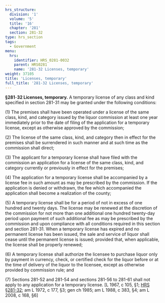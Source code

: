 ```yaml
---
hrs_structure:
  division: '1'
  volume: '5'
  title: '16'
  chapter: '281'
  section: 281-32
type: hrs_section
tags:
  - Government
menu:
  hrs:
    identifier: HRS_0281-0032
    parent: HRS0281
    name: '281-32 Licenses, temporary'
weight: 37105
title: 'Licenses, temporary'
full_title: '281-32 Licenses, temporary'
---
```

**§281**-**32 Licenses, temporary.** A temporary license of any class and kind specified in section 281-31 may be granted under the following conditions:

(1) The premises shall have been operated under a license of the same class, kind, and category issued by the liquor commission at least one year immediately prior to the date of filing of the application for a temporary license, except as otherwise approved by the commission;

(2) The license of the same class, kind, and category then in effect for the premises shall be surrendered in such manner and at such time as the commission shall direct;

(3) The applicant for a temporary license shall have filed with the commission an application for a license of the same class, kind, and category currently or previously in effect for the premises;

(4) The application for a temporary license shall be accompanied by a license fee in such amount as may be prescribed by the commission. If the application is denied or withdrawn, the fee which accompanied the application shall become a realization of the county;

(5) A temporary license shall be for a period of not in excess of one hundred and twenty days. The license may be renewed at the discretion of the commission for not more than one additional one hundred twenty-day period upon payment of such additional fee as may be prescribed by the commission and upon compliance with all conditions required in this section and section 281-31\. When a temporary license has expired and no permanent license has been issued, the sale and service of liquor shall cease until the permanent license is issued; provided that, when applicable, the license shall be properly renewed;

(6) A temporary license shall authorize the licensee to purchase liquor only by payment in currency, check, or certified check for the liquor before or at the time of delivery of the liquor to the licensee, except as otherwise provided by commission rule; and

(7) Sections 281-52 and 281-54 and sections 281-56 to 281-61 shall not apply to any application for a temporary license. [L 1967, c 105, §1; [HRS §281-32](/title-16/chapter-281/section-281-32/); am L 1972, c 177, §3; gen ch 1985; am L 1988, c 383, §4; am L 2008, c 168, §6]